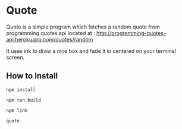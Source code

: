 # Quote

Quote is a simple program which fetches a random quote from programming quotes api located at : http://programming-quotes-api.herokuapp.com/quotes/random

It uses ink to draw a nice box and fade it in centered on your terminal screen.

## How to Install

```shell
npm install

npm run build

npm link

quote
```
